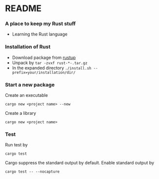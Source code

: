 # README #



### A place to keep my Rust stuff ###

* Learning the Rust language

### Installation of Rust ###

* Download package from [rustup](https://www.rust-lang.org/en-US/other-installers.html#more-rustup)
* Unpack by `tar -zvxf rust-*-.tar.gz` 
* In the expanded directory `./install.sh --prefix=your/installation/dir/`

### Start a new package ###
Create an executable

```
cargo new <project name> --new
```
Create a library

```
cargo new <project name>
```
### Test ###
Run test by

```
cargo test
```
Cargo suppress the standard output by default.  Enable standard output by

```
cargo test -- --nocapture
```
  